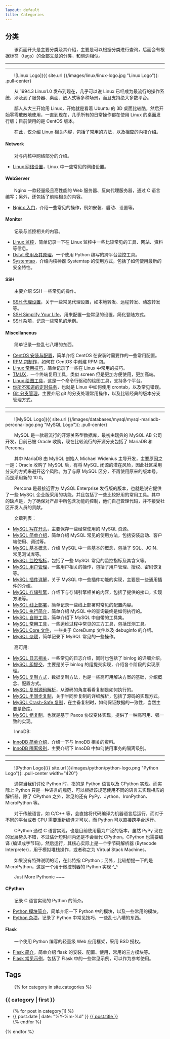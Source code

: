 ```yaml
---
layout: default
title: Categories
---
```


<style type="text/css"><!-- p {text-indent: 2em;} --></style>

## 分类

该页面开头是主要分类及其介绍，主要是可以根据分类进行查询，后面会有根据标签（tags）的全部文章的分类，和侧边相似。

----------------------------------------------------------------------------------------------------
----------------------------------------------------------------------------------------------------

![Linux Logo]({{ site.url }}/images/linux/linux-logo.jpg "Linux Logo"){: .pull-center}

从 1994.3 Linux1.0 发布到现在，几乎可以说 Linux 已经成为最流行的操作系统，涉及到了服务器、桌面、嵌入式等多种场景，而且支持绝大多数平台。

鄙人从大三开始用 Linux，开始就是看着 Ubuntu 的 3D 桌面比较酷，然后开始零零散散地使用，一直到现在，几乎所有的日常操作都在使用 Linux 的桌面发行版；目前使用的是 CentOS 版本。

在此，仅介绍 Linux 相关内容，包括了常用的方法，以及相应的内核介绍。

#### Network

对与内核中网络部分的介绍。

* [Linux 网络设置](/post/network-setting.html)，Linux 中一些常见的网络设置。

<!--

* [Linux 网络协议栈简介](/post/network-introduce.html)，简单介绍一下 Linux 中网络协议栈的相关内容。
* [网络监控 netstat VS. ss](/post/network-nettools-vs-iproute2.html)，netstat 和 ss 命令是比较典型的网络监控工具，在此介绍对比下。
* [Linux 网络常见监控项以及报错](/post/network-monitor.html)，报错和监控之间的关系太紧密，就将两者合并到了一起。
* [Linux 中的 socketfs](/post/network-socketfs.html)，也就是 Linux 中应用层与内核网络协议栈之间的中间层。
* [TCP/IP 简介之一](/post/network-tcpip-introduce-1.html)
* [TCP/IP 简介之二](/post/network-tcpip-introduce-2.html)
* [TCP/IP 之 TIME_WAIT 状态](/post/network-tcpip-timewait.html)，如何处理服务器中经常出现的 TIME_WAIT 状态值。
* [TCP/IP 之 timestamp 选项](/post/network-tcpip-timestamp.html)
* [Linux 网络超时与重传](/post/network-timeout-retries.html)，主要介绍TCP的三次握手、数据传输、链接关闭阶段都有响应的重传机制。
* [Linux IP 隧道技术](/post/network-ip-tunneling.html)，说明下网络协议栈是如何实现隧道的，实际上就是将不同协议进行封装。
* [Linux Wireshark](/post/network-wireshark.html)，介绍 Linux 中的 Wireshark 使用方式。

#### Container

实际上现在很火的 Docker 的底层是基于容器的，这部分也比较复杂，所以就单独摘出来。

* [Linux Chroot](/post/linux-chroot.html)，这实际上是做目录隔离的方法，也是最初的一种方式。
* [LXC 简介](/post/linux-lxc-introduce.html)，对 Linux Container 的简单介绍，包括如何安装、新建、启动容器等操作。
* [LXC 网络设置相关](/post/linux-lxc-network.html)，关于 Container 中网络的介绍，主要介绍 veth、vlan、macvlan 等概念。
* [LXC sshd 单进程启动](/post/linux-lxc-sshd.html)，介绍如何启动一个单进程，对于资源隔离有很大的参考意义。


* [Bootstrap](/post/bootstrap-etc.html)，一个来自 Twitter 的前端框架，同时包括了一些 css、javascript 相关的内容介绍。
* [Linux 内存监控](/post/linux-monitor-memory.html)，记录下在 Linux 中，与内存相关的监控项以及工具。
-->

#### WebServer

Nginx 一款轻量级且高性能的 Web 服务器、反向代理服务器，通过 C 语言编写；另外，还包括了前端相关的内容。

* [Nginx 入门](/post/nginx-introduce.html)，介绍一些常见的操作，例如安装、启动、设置等。

#### Monitor

记录与监控相关的内容。

* [Linux 监控](/post/linux-monitor.html)，简单记录一下在 Linux 监控中一些比较常见的工具、网站、资料等信息。
* [Dstat 使用及其原理](/post/details-about-dstat.html)，一个使用 Python 编写的跨平台监控工具。
* [Systemtap](/post/linux-systemtap.html)，介绍内核神器 Systemtap 的使用方式，包括了如何使用最新的安全特性。

#### SSH

主要介绍 SSH 一些常见的操作。

<!-- * [SSH 简介](/post/ssh-introduce.html)，简单介绍 OpenSSH 相关的内容。-->
* [SSH 代理设置](/post/ssh-proxy.html)，关于一些常见代理设置，如本地转发、远程转发、动态转发等。
* [SSH Simplify Your Life](/post/ssh-simplify-your-life.html)，用来配置一些常见的设置，简化登陆方式。
* [SSH 杂项](/post/ssh-tips.html)，记录一些常见的示例。



#### Miscellaneous

简单记录一些乱七八糟的东西。

* [CentOS 安装与配置](/post/centos-config-from-scratch.html)，简单介绍 CentOS 在安装时需要作的一些常用配置。
* [RPM 包制作](/post/linux-create-rpm-package.html)，如何在 CentOS 中创建 RPM 包。
* [Linux 常用技巧](/post/linux-tips.html)，简单记录了一些在 Linux 中常用的技巧。
* [TMUX](/post/tmux.html)，一个终端复用工具，类似 screen 但是更加方便使用，更加高端。
* [Linux 绘图工具](/post/linux-gnuplot.html)，这是一个命令行驱动的绘图工具，支持多个平台。
* [你所不知道的定时任务](/post/details-about-cronie.html)，也就是 Linux 中如何使用 crontab，以及常见错误。
* [Git 分支管理](/post/git-branch-model.html)，主要介绍 git 的分支处理常用操作，以及比较经典的版本分支管理方式。

<!--
* [YUM 使用](/post/yum-usage.html)，包括了如何搭建私有镜像、定制 RPM 包等。
* [Linux System Daemon](/post/linux-systemd.html)，一般新发行版本采用的是 systemd，在此简单介绍下。
-->

----------------------------------------------------------------------------------------------------
----------------------------------------------------------------------------------------------------

![MySQL Logo]({{ site.url }}/images/databases/mysql/mysql-mariadb-percona-logo.png "MySQL Logo"){: .pull-center}

MySQL 是一款最流行的开源关系型数据库，最初由瑞典的 MySQL AB 公司开发，目前已被 Oracle 收购，现在比较流行的开源分支包括了 MariaDB 和 Percona。

其中 MariaDB 由 MySQL 创始人 Michael Widenius 主导开发，主要原因之一是：Oracle 收购了 MySQL 后，有将 MySQL 闭源的潜在风险，因此社区采用分支的方式来避开这个风险。为了与原 MySQL 区分，不再使用原来的版本号，而是采用新的 10.0。

Percona 是最接近官方 MySQL Enterprise 发行版的版本，也就是说它提供了一些 MySQL 企业版采用的功能，并且包括了一些比较好用的常用工具。其中的缺点是，为了确保对产品中所包含功能的控制，他们自己管理代码，并不接受社区开发人员的贡献。

文章列表：

* [MySQL 写在开头](/post/mysql-begin.html)，主要保存一些经常使用的 MySQL 资源。
* [MySQL 简单介绍](/post/mysql-introduce.html)，简单介绍 MySQL 常见的使用方法，包括安装启动、客户端使用、调试等。
* [MySQL 基本概念](/post/mysql-basic.html)，介绍 MySQL 中一些基本的概念，包括了 SQL、JOIN、常见测试库等。
* [MySQL 监控指标](/post/mysql-monitor.html)，包括了一些 MySQL 常见的监控指标及其含义等。
* [MySQL 用户管理](/post/mysql-users.html)，一些用户相关的操作，包括了用户管理、授权、密码恢复等。
* [MySQL 插件详解](/post/mysql-plugin.html)，关于 MySQL 中一些插件功能的实现，主要是一些通用插件的介绍。
* [MySQL 存储引擎](/post/mysql-storage-engine-plugin.html)，介绍下与存储引擎相关的内容，包括了提供的接口，实现方法等。
* [MySQL 线上部署](/post/mysql-deploy-online.html)，简单记录一些线上部署时常见的配置内容。
* [MySQL 执行简介](/post/mysql-executor.html)，简单介绍 MySQL 中的查询最终是如何执行的。
* [MySQL 自带工具](/post/mysql-tools-internal.html)，简单介绍下 MySQL 中自带的工具集。
* [MySQL 常用工具](/post/mysql-tools.html)，一些运维过程中常见的三方工具，包括压测工具。
* [MySQL Core 文件](/post/mysql-core-file.html)，一些关于 CoreDump 文件以及 debuginfo 的介绍。
* [MySQL 杂项](/post/mysql-tips.html)，简单记录下 MySQL 常见的一些操作。

高可用:

* [MySQL 日志相关](/post/mysql-log.html)，一些常见的日志介绍，同时也包括了 binlog 的详细介绍。
* [MySQL 组提交](/post/mysql-group-commit.html)，主要是关于 binlog 的组提交实现，介绍各个阶段的实现原理。
* [MySQL 复制方式](/post/mysql-replication.html)，数据复制方法，也是一些高可用解决方案的基础，介绍概念、配置方式。
* [MySQL 复制源码解析](/post/mysql-replication-sourcecode.html)，从源码的角度看看复制是如何执行的。
* [MySQL 半同步复制](/post/mysql-semisync.html)，关于半同步复制的详细解析，包括了源码的实现方式。
* [MySQL Crash-Safe 复制](/post/mysql-crash-safe-replication.html)，在主备复制时，如何保证数据的一致性，当然主要是备库。
* [MySQL 组复制](/post/mysql-group-replication.html)，也就是基于 Paxos 协议变体实现，提供了一种高可用、强一致的实现。

InnoDB:

* [InnoDB 简单介绍](/post/mysql-innodb-introduce.html)，介绍一下与 InnoDB 相关的资料。
* [InnoDB 隔离级别](/post/mysql-innodb-isolation-level.html)，主要介绍下 InnoDB 中如何使用事务的隔离级别。


<!--
* [MySQL 配置文件](/post/mysql-config.html)，关于配置相关的内容。
* [MySQL 链接方式](/post/mysql-connection.html)，实际上就是线程与链接的处理方式，主要包括了三种。
* [MySQL Handler 监控](/post/mysql-handler.html)，实际上时监控中的 handler 相关的内容。
* [MySQL MyISAM](/post/mysql-myisam.html)，关于 MySQL 中经典的 MyISAM 的介绍。
* [MySQL 代码导读](/post/mysql-skeleton.html)，也就是代码脉络的大致导读。
* [MySQL 事务处理](/post/mysql-transaction.html)，也就是 MySQL 中的事务处理方法。
* [MySQL 存储引擎](/post/mysql-storage-engine-plugin.html)，实际是插件的一个特例，不过使用比较复杂，所以就单独作为一篇。
* [MySQL 备份](/post/mysql-backup.html)，介绍 MySQL 一些常见的备份方法。
* [MySQL 高可用](/post/mysql-high-availability.html)，介绍 MySQL 中的常用高可用解决方案。
* [MySQL 安全设置](/post/mysql-security.html)，也就是一些对 MySQL 进行加固的方法。

InnoDB:

* [InnoDB 线程](/post/mysql-innodb-threads.html)，介绍下 InnoDB 中与线程相关的资料。
* [InnoDB Buffer Pool](/post/mysql-innodb-buffer-pool.html)，
* [InnoDB Insert Buffer](/post/mysql-innodb-insert-buffer.html)，
-->

----------------------------------------------------------------------------------------------------
----------------------------------------------------------------------------------------------------

![Python Logo]({{ site.url }}/images/python/python-logo.png "Python Logo"){: .pull-center width="420"}

通常当我们讨论 Python 时，指的是 Python 语言以及 CPython 实现。而实际上 Python 只是一种语言的规范，可以根据该规范使用不同的语言去实现相应的解析器，除了 CPython 之外，常见的还有 PyPy、Jython、IronPython、MicroPython 等。

对于传统语言，如 C/C++ 等，会直接将代码编译为机器语言后运行，而对于不同的平台或者 CPU 需要重新编译才可以，而 Python 可以直接跨平台运行。

CPython 通过 C 语言实现，也是目前使用最为广泛的版本，虽然 PyPy 现在的发展势头不错，不过估计短时间内还是不会替代 CPython。CPython 也需要编译 (编译成字节码)，然后运行，其核心实际上是一个字节码解析器 (Bytecode Interpreter)，用于模拟堆栈操作，或者称之为 Virtual Stack Machines。

如果没有特殊说明的话，在此特指 CPython；另外，比较想提一下的是 MicroPython，这是一个用于微控制器的 Python 实现 ^_^

Just More Pythonic ~~~

#### CPython

记录 C 语言实现的 Python 的简介。

* [Python 模块简介](/post/python-modules.html)，简单介绍一下 Python 中的模块，以及一些常用的模块。
* [Python 杂项](/post/python-tips.html)，记录了 Python 中常见技巧，一些乱七八糟的东西。

<!--
* [Python 的垃圾回收机制](/post/python-garbage-collection.html)，详细介绍 Python 特有的垃圾回收机制。
* [Python 异常处理](/post/python-exception.html)，介绍如何处理 Python 的异常。
* [Python Greenlet](/post/python-greenlet.html)，
* [Python Gevent](/post/python-gevent.html)，
-->

#### Flask

一个使用 Python 编写的轻量级 Web 应用框架，采用 BSD 授权。

* [Flask 简介](/post/flask-introduce.html)，简单介绍 flask 的安装、配置、使用，常用的三方模块等。
* [Flask 常见示例](/post/flask-tips.html)，包括了 Flask 中的一些常见示例，可以作为参考使用。

<!--
* [Flask 请求处理流程](/post/flask-request-process.html)，介绍一次请求所经过的处理过程。
* [Flask 上下文理解](/post/flask-context.html)，主要介绍上下文、session 的使用以及源码的实现。
* [Flask 路由控制](/post/flask-route.html)，介绍 flask 中 URL 是如何进行路由的。
* [Flask 单元测试](/post/flask-unittest.html)，简单介绍对 flask 进行单元测试。
* [Flask 完整例子](/post/flask-examples.html)，实际上就是 Flask 中的完整示例，包括了单元测试等相关的内容。
-->


<!--
http://marklodato.github.io/visual-git-guide/index-en.html
-->

## Tags

{% for category in site.categories %}
<h3 id="{{ category | first }}">{{ category | first }}</h3>
<ul>{% for post in category[1] %}<li>{{ post.date | date: "%Y-%m-%d" }} <a href="{{post.url}}">{{ post.title }}</a></li>{% endfor %}</ul>
{% endfor %}
